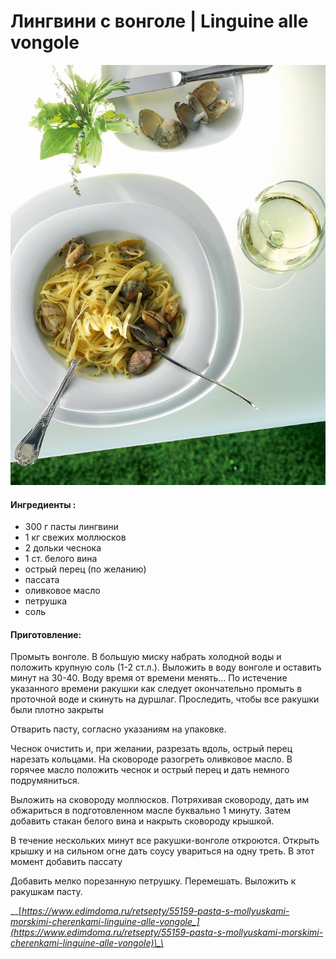 # Лингвини с вонголе \| Linguine alle vongole

![](../../pics/p_o.jpg)

#### Ингредиенты :

* 300 г пасты лингвини
* 1 кг свежих моллюсков 
* 2 дольки чеснока 
* 1 ст. белого вина 
* острый перец \(по желанию\) 
* пассата
* оливковое масло 
* петрушка 
* соль

#### Приготовление:

Промыть вонголе. В большую миску набрать холодной воды и положить крупную соль \(1-2 ст.л.\). Выложить в воду вонголе и оставить минут на 30-40. Воду время от времени менять... По истечение указанного времени ракушки как следует окончательно промыть в проточной воде и скинуть на дуршлаг. Проследить, чтобы все ракушки были плотно закрыты

Отварить пасту, согласно указаниям на упаковке.

Чеснок очистить и, при желании, разрезать вдоль, острый перец нарезать кольцами. На сковороде разогреть оливковое масло. В горячее масло положить чеснок и острый перец и дать немного подрумяниться.

Выложить на сковороду моллюсков. Потряхивая сковороду, дать им обжариться в подготовленном масле буквально 1 минуту. Затем добавить стакан белого вина и накрыть сковороду крышкой.

В течение нескольких минут все ракушки-вонголе откроются. Открыть крышку и на сильном огне дать соусу увариться на одну треть. В этот момент добавить пассату

Добавить мелко порезанную петрушку. Перемешать. Выложить к ракушкам пасту.

\_\_[_https://www.edimdoma.ru/retsepty/55159-pasta-s-mollyuskami-morskimi-cherenkami-linguine-alle-vongole_](https://www.edimdoma.ru/retsepty/55159-pasta-s-mollyuskami-morskimi-cherenkami-linguine-alle-vongole)\_\_

